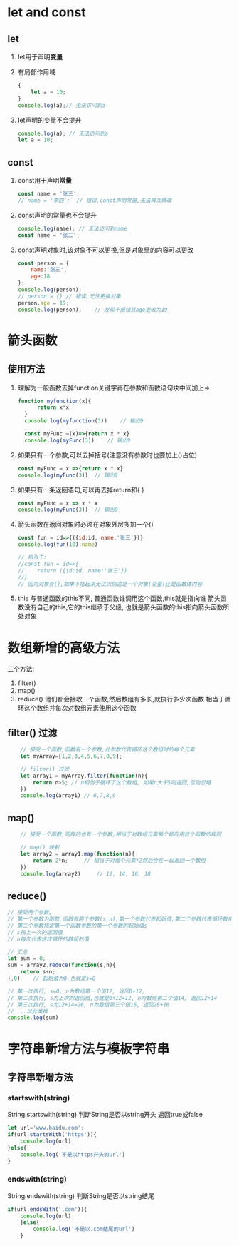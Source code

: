 # let and const 

## let

1. let用于声明**变量**
2. 有局部作用域

    ```JavaScript
    {
        let a = 10;
    }
    console.log(a);// 无法访问到a
    ```    

3. let声明的变量不会提升

    ```JavaScript
    console.log(a); // 无法访问到a
    let a = 10;
    ```


## const

1. const用于声明**常量**

    ```JavaScript
    const name = '张三';
    // name = '李四';  // 错误,const声明常量,无法再次修改
    ```

2. const声明的常量也不会提升
    ```JavaScript
    console.log(name); // 无法访问到name
    const name = '张三';
    ```

3. const声明对象时,该对象不可以更换,但是对象里的内容可以更改

    ```JavaScript
    const person = {
        name:'张三',
        age:18
    };
    console.log(person);
    // person = {} // 错误,无法更换对象
    person.age = 19;
    console.log(person);    // 发现不报错且age更改为19
    ```

# 箭头函数

## 使用方法

1. 理解为一般函数去掉function关键字再在参数和函数语句块中间加上=>

    ```JavaScript
    function myfunction(x){
          return x*x
      }
      console.log(myfunction(3))    // 输出9

      const myFunc =(x)=>{return x * x}
      console.log(myFunc(3))    // 输出9

      ```

2. 如果只有一个参数,可以去掉括号(注意没有参数时也要加上()占位)
    ```JavaScript
    const myFunc = x =>{return x * x}
    console.log(myFunc(3))  // 输出9
    ```
3. 如果只有一条返回语句,可以再去掉return和{ }

    ```JavaScript
    const myFunc = x => x * x
    console.log(myFunc(3))  // 输出9
    ```

4. 箭头函数在返回对象时必须在对象外层多加一个()

    ```JavaScript
    const fun = id=>{({id:id, name:'张三'})}
    console.log(fun(10).name)
    
    // 相当于:
    //const fun = id=>{ 
    //    return ({id:id, name:'张三'})
    //}
    // 因为对象有{},如果不括起来无法识别这是一个对象(变量)还是函数体内容
    ```

5. this
    与普通函数的this不同,
    普通函数谁调用这个函数,this就是指向谁
    箭头函数没有自己的this,它的this继承于父级,
    也就是箭头函数的this指向箭头函数所处对象


# 数组新增的高级方法
三个方法:
1. filter()
2. map()
3. reduce()
他们都会接收一个函数,然后数组有多长,就执行多少次函数
相当于循环这个数组并每次对数组元素使用这个函数
## filter() 过滤
 
```JavaScript
    // 接受一个函数,函数有一个参数,此参数代表循环这个数组时的每个元素
    let myArray=[1,2,3,4,5,6,7,8,9];

    // filter() 过滤
    let array1 = myArray.filter(function(n){
        return n>5; // n相当于循环了这个数组, 如果n大于5则返回,否则忽略
    })
    console.log(array1) // 6,7,8,9
```




## map()
```JavaScript
    // 接受一个函数,同样的也有一个参数,相当于对数组元素每个都应用这个函数的规则

    // map() 映射
    let array2 = array1.map(function(n){
        return 2*n;     // 相当于对每个元素*2然后合在一起返回一个数组
    })
    console.log(array2)     // 12, 14, 16, 18

```

## reduce()
```JavaScript
// 接受两个参数,
// 第一个参数为函数,函数有两个参数(s,n),第一个参数代表起始值,第二个参数代表循环数组的每个元素
// 第二个参数指定第一个函数参数的第一个参数的起始值s
// s指上一次的返回值
// n每次代表这次循环的数组的值

// 汇总
let sum = 0;
sum = array2.reduce(function(s,n){
    return s+n;
},0)    // 起始值为0,也就是s=0

// 第一次执行, s=0, n为数组第一个值12, 返回0+12,
// 第二次执行, s为上次的返回值,也就是0+12=12, n为数组第二个值14, 返回12+14
// 第三次执行, s为12+14=26, n为数组第三个值16, 返回26+16
// ...以此类推
console.log(sum)

```
    


# 字符串新增方法与模板字符串

## 字符串新增方法

### startswith(string)
String.startswith(string)
判断String是否以string开头
返回true或false
```JavaScript
let url='www.baidu.com';
if(url.startsWith('https')){
    console.log(url)
}else{
    console.log('不是以https开头的url')
}
```

### endswith(string)
String.endswith(string)
判断String是否以string结尾

```JavaScript
if(url.endsWith('.com')){
    console.log(url)
    }else{
        console.log('不是以.com结尾的url')
    }
```




